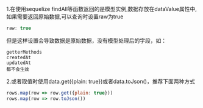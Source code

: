 1.在使用sequelize findAll等函数返回的是模型实例,数据存放在dataValue属性中,如果需要返回原始数据,可以查询时设置raw为true

```js
raw: true
```
但是这样设置会导致数据是原始数据，没有模型处理后的字段，如：

```
getterMethods
createdAt
updatedAt
都不会生效
```

2.或者取值时使用data.get({plain: true})或者data.toJson()，推荐下面两种方式

```js
rows.map(row => row.get({plain: true}))
rows.map(row => row.toJson())
```